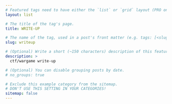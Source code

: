 ```yaml
---
# Featured tags need to have either the `list` or `grid` layout (PRO only).
layout: list

# The title of the tag's page.
title: WRITE-UP

# The name of the tag, used in a post's front matter (e.g. tags: [<slug>]).
slug: writeup

# (Optional) Write a short (~150 characters) description of this featured tag.
description: >
  ctf/wargame write-up

# (Optional) You can disable grouping posts by date.
# no_groups: true

# Exclude this example category from the sitemap.
# DON'T USE THIS SETTING IN YOUR CATEGORIES!
sitemap: false
---
```

